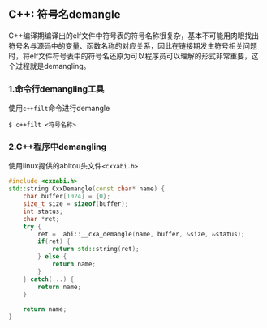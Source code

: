 ## C++: 符号名demangle

C++编译期编译出的elf文件中符号表的符号名称很复杂，基本不可能用肉眼找出符号名与源码中的变量、函数名称的对应关系，因此在链接期发生符号相关问题时，将elf文件符号表中的符号名还原为可以程序员可以理解的形式非常重要，这个过程就是demangling。

### 1.命令行demangling工具

使用`c++filt`命令进行demangle

```shell
$ c++filt <符号名称>
```

### 2.C++程序中demangling

使用linux提供的abitou头文件`<cxxabi.h>`

```cpp
#include <cxxabi.h>
std::string CxxDemangle(const char* name) {  
    char buffer[1024] = {0};  
    size_t size = sizeof(buffer);  
    int status;  
    char *ret;
	try {
		ret =  abi::__cxa_demangle(name, buffer, &size, &status);
		if(ret) {  
			return std::string(ret);
		} else {  
			return name;
		}  
	} catch(...) {
		return name;
	}
 
	return name;
}  
```



